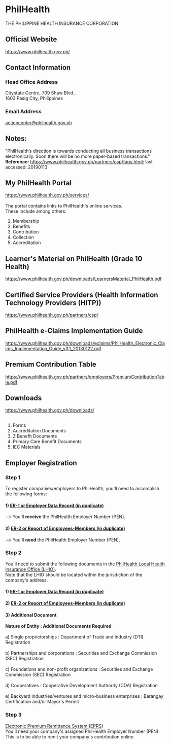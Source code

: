 # PhilHealth
THE PHILIPPINE HEALTH INSURANCE CORPORATION
## Official Website
https://www.philhealth.gov.ph/

## Contact Information
### Head Office Address
Citystate Centre, 709 Shaw Blvd.,</br>
1603 Pasig City, Philippines</br>

### Email Address
actioncenter@philhealth.gov.ph

## Notes:
"PhilHealth’s direction is towards conducting all business transactions electronically. Soon there will be no more paper-based transactions."</br>
<b>Reference:</b> https://www.philhealth.gov.ph/partners/csp/faqs.html; last accessed: 20190113

## My PhilHealth Portal
https://www.philhealth.gov.ph/services/
</br></br>
The portal contains links to PhilHealth's online services.</br>
These include among others:
1) Membership
2) Benefits
3) Contribution
4) Collection
5) Accreditation

## Learner's Material on PhilHealth (Grade 10 Health)
https://www.philhealth.gov.ph/downloads/LearnersMaterial_PhilHealth.pdf

## Certified Service Providers (Health Information Technology Providers (HITP))
https://www.philhealth.gov.ph/partners/csp/

## PhilHealth e-Claims Implementation Guide
https://www.philhealth.gov.ph/downloads/eclaims/PhilHealth_Electronic_Claims_Implementation_Guide_v3.1_20130122.pdf

## Premium Contribution Table
https://www.philhealth.gov.ph/partners/employers/PremiumContributionTable.pdf

## Downloads
https://www.philhealth.gov.ph/downloads/
</br></br>
1) Forms
2) Accreditation Documents
3) Z Benefit Documents
4) Primary Care Benefit Documents
5) IEC Materials

## Employer Registration
### Step 1
To register companies/employers to PhilHealth, you'll need to accomplish the following forms:</br>
#### 1) [ER-1 or Employer Data Record (in duplicate)](https://www.philhealth.gov.ph/downloads/employer/er1.pdf)</br>
--> You'll <b>receive</b> the PhilHealth Employer Number (PEN).
#### 2) [ER-2 or Report of Employees-Members (in duplicate)](https://www.philhealth.gov.ph/downloads/employer/er2.pdf)</br>
--> You'll <b>need</b> the PhilHealth Employer Number (PEN).

### Step 2
You'll need to submit the following documents in the [PhilHealth Local Health Insurance Office (LHIO)](https://www.philhealth.gov.ph/about_us/map/regional.htm).</br>
Note that the LHIO should be located within the jurisdiction of the company's address.</br>
#### 1) [ER-1 or Employer Data Record (in duplicate)](https://www.philhealth.gov.ph/downloads/employer/er1.pdf)</br>
#### 2) [ER-2 or Report of Employees-Members (in duplicate)](https://www.philhealth.gov.ph/downloads/employer/er2.pdf)</br>
#### 3) Additional Document</br>
<b>Nature of Entity : Additional Documents Required</b></br></br>
a) Single proprietorships : Department of Trade and Industry (DTI) Registration</br></br>
b) Partnerships and corporations : Securities and Exchange Commission (SEC) Registration</br></br>
c) Foundations and non-profit organizations : Securities and Exchange Commission (SEC) Registration</br></br>
d) Cooperatives : Cooperative Development Authority (CDA) Registration</br></br>
e) Backyard industries/ventures and micro-business enterprises : Barangay Certification and/or Mayor's Permit</br>

### Step 3
[Electronic Premium Remittance System (EPRS)](https://www.philhealth.gov.ph/services/)</br>
You'll need your company's assigned PhilHealth Employer Number (PEN).</br>
This is to be able to remit your company's contribution online.
